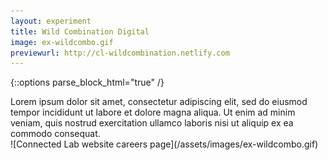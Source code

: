 ```yaml
---
layout: experiment
title: Wild Combination Digital
image: ex-wildcombo.gif
previewurl: http://cl-wildcombination.netlify.com
---
```


{::options parse_block_html="true" /}

<div class="flex-wrapper post m-col">
<div class="flex-column _50 m-margin">
Lorem ipsum dolor sit amet, consectetur adipiscing elit, sed do eiusmod tempor incididunt ut labore et dolore magna aliqua. Ut enim ad minim veniam, quis nostrud exercitation ullamco laboris nisi ut aliquip ex ea commodo consequat.

</div>
<div class="flex-column _50 m-margin">
![Connected Lab website careers page](/assets/images/ex-wildcombo.gif)
</div>
</div>